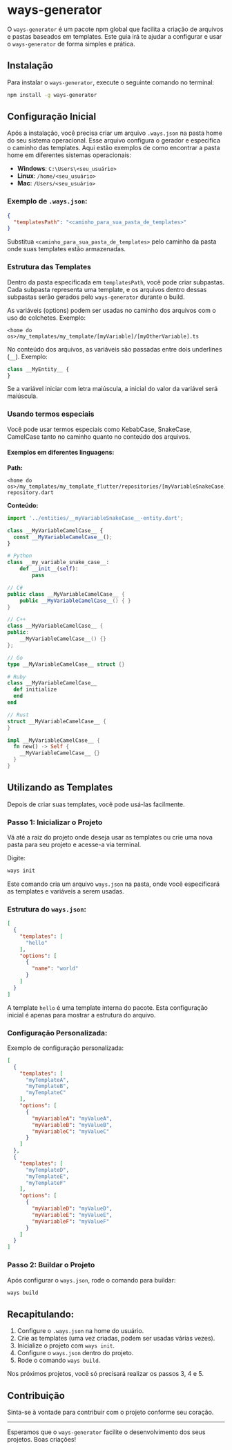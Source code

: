 # ways-generator

O `ways-generator` é um pacote npm global que facilita a criação de arquivos e pastas baseados em templates. Este guia irá te ajudar a configurar e usar o `ways-generator` de forma simples e prática.

## Instalação

Para instalar o `ways-generator`, execute o seguinte comando no terminal:

```bash
npm install -g ways-generator
```

## Configuração Inicial

Após a instalação, você precisa criar um arquivo `.ways.json` na pasta home do seu sistema operacional. Esse arquivo configura o gerador e especifica o caminho das templates. Aqui estão exemplos de como encontrar a pasta home em diferentes sistemas operacionais:

- **Windows**: `C:\Users\<seu_usuário>`
- **Linux**: `/home/<seu_usuário>`
- **Mac**: `/Users/<seu_usuário>`

### Exemplo de `.ways.json`:

```json
{
  "templatesPath": "<caminho_para_sua_pasta_de_templates>"
}
```

Substitua `<caminho_para_sua_pasta_de_templates>` pelo caminho da pasta onde suas templates estão armazenadas.

### Estrutura das Templates

Dentro da pasta especificada em `templatesPath`, você pode criar subpastas. Cada subpasta representa uma template, e os arquivos dentro dessas subpastas serão gerados pelo `ways-generator` durante o build. 

As variáveis (options) podem ser usadas no caminho dos arquivos com o uso de colchetes. Exemplo:

```
<home do os>/my_templates/my_template/[myVariable]/[myOtherVariable].ts
```

No conteúdo dos arquivos, as variáveis são passadas entre dois underlines (`__`). Exemplo:

```typescript
class __MyEntity__ {
}
```

Se a variável iniciar com letra maiúscula, a inicial do valor da variável será maiúscula.

### Usando termos especiais

Você pode usar termos especiais como KebabCase, SnakeCase, CamelCase tanto no caminho quanto no conteúdo dos arquivos.

#### Exemplos em diferentes linguagens:

**Path:**

```plaintext
<home do os>/my_templates/my_template_flutter/repositories/[myVariableSnakeCase]-repository.dart
```

**Conteúdo:**

```typescript
import '../entities/__myVariableSnakeCase__-entity.dart';

class __MyVariableCamelCase__ {
  const __MyVariableCamelCase__();
}
```

```python
# Python
class __my_variable_snake_case__:
    def __init__(self):
        pass
```

```csharp
// C#
public class __MyVariableCamelCase__ {
    public __MyVariableCamelCase__() { }
}
```

```cpp
// C++
class __MyVariableCamelCase__ {
public:
    __MyVariableCamelCase__() {}
};
```

```go
// Go
type __MyVariableCamelCase__ struct {}
```

```ruby
# Ruby
class __MyVariableCamelCase__
  def initialize
  end
end
```

```rust
// Rust
struct __MyVariableCamelCase__ {
}

impl __MyVariableCamelCase__ {
  fn new() -> Self {
    __MyVariableCamelCase__ {}
  }
}
```

## Utilizando as Templates

Depois de criar suas templates, você pode usá-las facilmente. 

### Passo 1: Inicializar o Projeto

Vá até a raiz do projeto onde deseja usar as templates ou crie uma nova pasta para seu projeto e acesse-a via terminal.

Digite:

```bash
ways init
```

Este comando cria um arquivo `ways.json` na pasta, onde você especificará as templates e variáveis a serem usadas.

### Estrutura do `ways.json`:

```json
[
  {
    "templates": [
      "hello"
    ],
    "options": [
      {
        "name": "world"
      }
    ]
  }
]
```

A template `hello` é uma template interna do pacote. Esta configuração inicial é apenas para mostrar a estrutura do arquivo.

### Configuração Personalizada:

Exemplo de configuração personalizada:

```json
[
  {
    "templates": [
      "myTemplateA",
      "myTemplateB",
      "myTemplateC"
    ],
    "options": [
      {
        "myVariableA": "myValueA",
        "myVariableB": "myValueB",
        "myVariableC": "myValueC"
      }
    ]
  },
  {
    "templates": [
      "myTemplateD",
      "myTemplateE",
      "myTemplateF"
    ],
    "options": [
      {
        "myVariableD": "myValueD",
        "myVariableE": "myValueE",
        "myVariableF": "myValueF"
      }
    ]
  }
]
```

### Passo 2: Buildar o Projeto

Após configurar o `ways.json`, rode o comando para buildar:

```bash
ways build
```

## Recapitulando:

1. Configure o `.ways.json` na home do usuário.
2. Crie as templates (uma vez criadas, podem ser usadas várias vezes).
3. Inicialize o projeto com `ways init`.
4. Configure o `ways.json` dentro do projeto.
5. Rode o comando `ways build`.

Nos próximos projetos, você só precisará realizar os passos 3, 4 e 5.

## Contribuição

Sinta-se à vontade para contribuir com o projeto conforme seu coração.

---

Esperamos que o `ways-generator` facilite o desenvolvimento dos seus projetos. Boas criações!
